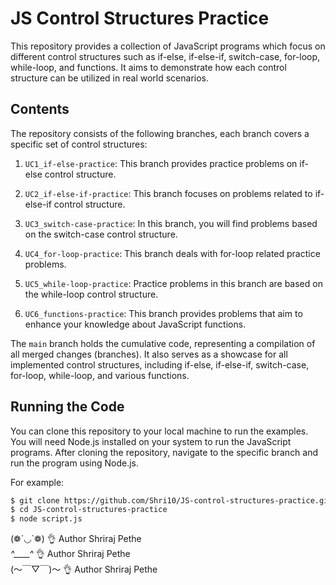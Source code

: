 # JS Control Structures Practice

This repository provides a collection of JavaScript programs which focus on different control structures such as if-else, if-else-if, switch-case, for-loop, while-loop, and functions. It aims to demonstrate how each control structure can be utilized in real world scenarios.

## Contents

The repository consists of the following branches, each branch covers a specific set of control structures:

1. `UC1_if-else-practice`: This branch provides practice problems on if-else control structure.

2. `UC2_if-else-if-practice`: This branch focuses on problems related to if-else-if control structure.

3. `UC3_switch-case-practice`: In this branch, you will find problems based on the switch-case control structure.

4. `UC4_for-loop-practice`: This branch deals with for-loop related practice problems.

5. `UC5_while-loop-practice`: Practice problems in this branch are based on the while-loop control structure.

6. `UC6_functions-practice`: This branch provides problems that aim to enhance your knowledge about JavaScript functions.

<!-- The `main` branch of the repository provides a general overview and information about the repository. -->
The `main` branch holds the cumulative code, representing a compilation of all merged changes (branches). It also serves as a showcase for all implemented control structures, including if-else, if-else-if, switch-case, for-loop, while-loop, and various functions.

## Running the Code

You can clone this repository to your local machine to run the examples. You will need Node.js installed on your system to run the JavaScript programs. After cloning the repository, navigate to the specific branch and run the program using Node.js. 

For example:
```bash
$ git clone https://github.com/Shri10/JS-control-structures-practice.git
$ cd JS-control-structures-practice
$ node script.js
```


  <!-- ( ͡ᵔ ͜ʖ ͡ᵔ)👌      Author Shriraj Pethe  
  (  ͡ᵔ  ͜ʖ  ͡ᵔ ) 👌      Author Shriraj Pethe   -->
  (❁´◡`❁) 👌      Author Shriraj Pethe  
  *^____^* 👌      Author Shriraj Pethe  
  (～￣▽￣)～ 👌      Author Shriraj Pethe  
<!-- console.log("( ͡ᵔ ͜ʖ ͡ᵔ)👌      Author Shriraj Pethe"); -->

<!-- # $ git checkout <main> -->

<!-- ## Contribution

Contributions to improve the practice problems or add new problems are always welcome. Please ensure you create a new branch from 'main' for any changes and submit a pull request for review. Please follow standard coding conventions and add appropriate comments in your code. -->

<!-- ## License -->

<!-- This project is licensed under the MIT License - see the [LICENSE](LICENSE) file for details. -->